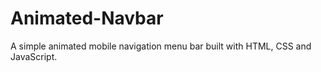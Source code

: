 # Animated-Navbar

A simple animated mobile navigation menu bar built with HTML, CSS and JavaScript.
